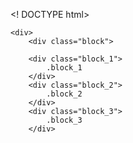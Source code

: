 <! DOCTYPE html>
<html lang="ru">
    
    
    <div>
        <div class="block">
        
        <div class="block_1">
            .block_1
        </div>
        <div class="block_2">
            .block_2
        </div>
        <div class="block_3">
            .block_3
        </div>

<style>
.block{
    border: 5px-solid-red;
    max-width: 800px;
    margin: 0px auto;
    heght: 800px;
}
.block div{
    line-height: 50px;
    font-size: 18px;
    font-weight: 700;
    text-aligh: center;
    position: relative;
}
.cock{
    background-color: #ece89d;
    position: absolute;
    left:0px;
    top:10%;
    right:0px;
    text-aligh: center;
}
.ass{
    background-color: #5e5373;
    color: #fff;
    position: absolute;
    left:0px;
    top:40%;
    right:0px;
    text-aligh: center;
}
.deck{
    blockground: #18b5a4;
    position: absolute;
    left:0px;
    top:70%;
    right:0px;
    text-aligh: center;
}
</style>
</html>
